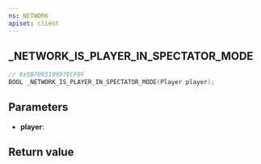 ```yaml
---
ns: NETWORK
apiset: client
---
```

## _NETWORK_IS_PLAYER_IN_SPECTATOR_MODE

```c
// 0x5B709519997ECF0F
BOOL _NETWORK_IS_PLAYER_IN_SPECTATOR_MODE(Player player);
```


## Parameters
* **player**:

## Return value

